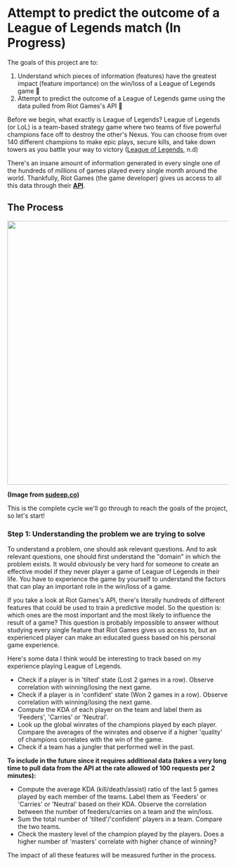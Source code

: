 # Attempt to predict the outcome of a League of Legends match (In Progress)
The goals of this project are to:
1. Understand which pieces of information (features) have the greatest impact (feature importance) on the win/loss of a League of Legends game :dart:
2. Attempt to predict the outcome of a League of Legends game using the data pulled from Riot Games's API :dart:

Before we begin, what exactly is League of Legends? League of Legends (or LoL) is a team-based strategy game where two teams of five powerful champions face off to destroy the other's Nexus. You can choose from over 140 different champions to make epic plays, secure kills, and take down towers as you battle your way to victory ([League of Legends](https://www.leagueoflegends.com/en-us/how-to-play/), n.d)

There's an insane amount of information generated in every single one of the hundreds of millions of games played every single month around the world. Thankfully, Riot Games (the game developer) gives us access to all this data through their **[API](https://developer.riotgames.com/)**.
## The Process
<p align="center">
  <img src="https://user-images.githubusercontent.com/56210553/197674782-91d23cc1-7432-42fe-9dc3-552891fce3ea.png" width="600"/>
</p>

**(Image from [sudeep.co](https://www.sudeep.co/data-science/2018/02/09/Understanding-the-Data-Science-Lifecycle.html))**

This is the complete cycle we'll go through to reach the goals of the project, so let's start!
### Step 1: Understanding the problem we are trying to solve
To understand a problem, one should ask relevant questions. And to ask relevant questions, one should first understand the "domain" in which the problem exists. It would obviously be very hard for someone to create an effective model if they never player a game of League of Legends in their life. You have to experience the game by yourself to understand the factors that can play an important role in the win/loss of a game.

If you take a look at Riot Games's API, there's literally hundreds of different features that could be used to train a predictive model. So the question is: which ones are the most important and the most likely to influence the result of a game? This question is probably impossible to answer without studying every single feature that Riot Games gives us access to, but an experienced player can make an educated guess based on his personal game experience.

Here's some data I think would be interesting to track based on my experience playing League of Legends.

* Check if a player is in 'tilted' state (Lost 2 games in a row). Observe correlation with winning/losing the next game.
* Check if a player is in 'confident' state (Won 2 games in a row). Observe correlation with winning/losing the next game.
* Compute the KDA of each player on the team and label them as 'Feeders', 'Carries' or 'Neutral'.
* Look up the global winrates of the champions played by each player. Compare the averages of the winrates and observe if a higher 'quality' of champions correlates with the win of the game.
* Check if a team has a jungler that performed well in the past.

**To include in the future since it requires additional data (takes a very long time to pull data from the API at the rate allowed of 100 requests per 2 minutes):**
* Compute the average KDA (kill/death/assist) ratio of the last 5 games played by each member of the teams. Label them as 'Feeders' or 'Carries' or 'Neutral' based on their KDA. Observe the correlation between the number of feeders/carries on a team and the win/loss.
* Sum the total number of 'tilted'/'confident' players in a team. Compare the two teams.
* Check the mastery level of the champion played by the players. Does a higher number of 'masters' correlate with higher chance of winning?


The impact of all these features will be measured further in the process.


